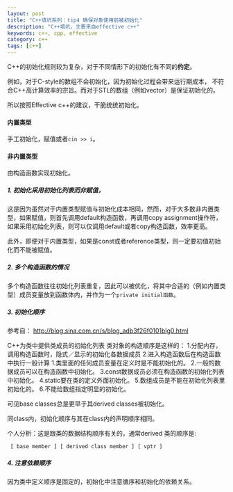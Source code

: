 ```yaml
---
layout: post
title: "C++填坑系列：tip4 确保对象使用前被初始化"
description: "C++填坑，主要来自effective c++"
keywords: c++, cpp, effective
category: c++
tags: [c++]
---
```


C++的初始化规则较为复杂，对于不同情形下的初始化有不同的**约定**。

例如，对于C-style的数组不会初始化，因为初始化过程会带来运行期成本，
不符合C++高计算效率的宗旨。而对于STL的数组（例如vector）是保证初始化的。

所以按照Effective c++的建议，干脆统统初始化。

#### 内置类型

手工初始化，赋值或者`cin >> i`。

#### 非内置类型

由构造函数实现初始化。

##### 1. 初始化采用初始化列表而非赋值，

这是因为虽然对于内置类型赋值与初始化成本相同，然而，对于大多数非内置类型，如果赋值，则首先调用default构造函数，再调用copy assignment操作符，
如果采用初始化列表，则可以仅调用default或者copy构造函数，效率更高。

此外，即便对于内置类型，如果是const或者reference类型，则一定要初值初始化而不能被赋值。

##### 2. 多个构造函数的情况

多个构造函数往往初始化列表重复，因此可以被优化，将其中合适的（例如内置类型）成员变量放到函数体内，并作为一个`private initial函数`。

##### 3. 初始化顺序

参考自： <http://blog.sina.com.cn/s/blog_adb3f26f0101blg0.html>

C++为类中提供类成员的初始化列表
类对象的构造顺序是这样的：
1.分配内存，调用构造函数时，隐式／显示的初始化各数据成员
2.进入构造函数后在构造函数中执行一般计算
1.类里面的任何成员变量在定义时是不能初始化的。
2.一般的数据成员可以在构造函数中初始化。
3.const数据成员必须在构造函数的初始化列表中初始化。
4.static要在类的定义外面初始化。
5.数组成员是不能在初始化列表里初始化的。
6.不能给数组指定明显的初始化。

可见base classes总是更早于其derived classes被初始化。

同class内，初始化顺序与其在class内的声明顺序相同。

个人分析：这是跟类的数据结构顺序有关的，通常derived 类的顺序是:

     [ base member ] [ derived class member ] [ vptr ]




##### 4. 注意依赖顺序

因为类中定义顺序是固定的，初始化中注意循序和初始化的依赖关系。

